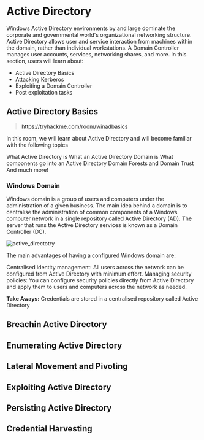 # Active Directory

Windows Active Directory environments by and large dominate the corporate and governmental world's organizational networking structure. Active Directory allows user and service interaction from machines within the domain, rather than individual workstations. A Domain Controller manages user accounts, services, networking shares, and more. In this section, users will learn about:

- Active Directory Basics
- Attacking Kerberos
- Exploiting a Domain Controller
- Post exploitation tasks

## Active Directory Basics
> https://tryhackme.com/room/winadbasics
 
In this room, we will learn about Active Directory and will become familiar with the following topics

What Active Directory is
What an Active Directory Domain is
What components go into an Active Directory Domain
Forests and Domain Trust
And much more!
### Windows Domain

Windows domain is a group of users and computers under the administration of a given business. The main idea behind a domain is to centralise the administration of common components of a Windows computer network in a single repository called Active Directory (AD). The server that runs the Active Directory services is known as a Domain Controller (DC).

![active_directotry](./media/15-ad.png)

The main advantages of having a configured Windows domain are:

Centralised identity management: All users across the network can be configured from Active Directory with minimum effort.
Managing security policies: You can configure security policies directly from Active Directory and apply them to users and computers across the network as needed.

**Take Aways:**
Credentials are stored in a centralised repository called Active Directory



## Breachin Active Directory

## Enumerating Active Directory

## Lateral Movement and Pivoting 

## Exploiting Active Directory 

## Persisting Active Directory

## Credential Harvesting

